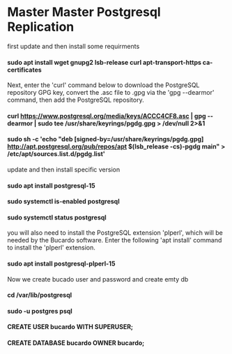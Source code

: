 #        Master Master Postgresql Replication


first update and then install some requirments 

#### sudo apt install wget gnupg2 lsb-release curl apt-transport-https ca-certificates

Next, enter the 'curl' command below to download the PostgreSQL repository GPG key, convert the .asc file to .gpg via the 'gpg --dearmor' command, then add the PostgreSQL repository.

#### curl https://www.postgresql.org/media/keys/ACCC4CF8.asc | gpg --dearmor | sudo tee /usr/share/keyrings/pgdg.gpg > /dev/null 2>&1

#### sudo sh -c 'echo "deb [signed-by=/usr/share/keyrings/pgdg.gpg] http://apt.postgresql.org/pub/repos/apt $(lsb_release -cs)-pgdg main" > /etc/apt/sources.list.d/pgdg.list'

update and then install specific version

#### sudo apt install postgresql-15

#### sudo systemctl is-enabled postgresql

#### sudo systemctl status postgresql

you will also need to install the PostgreSQL extension 'plperl', which will be needed by the Bucardo software. Enter the following 'apt install' command to install the 'plperl' extension.

#### sudo apt install postgresql-plperl-15

Now we create bucado user and password and create emty db 

####  cd /var/lib/postgresql

#### sudo -u postgres psql

#### CREATE USER bucardo WITH SUPERUSER;

#### CREATE DATABASE bucardo OWNER bucardo;
 
